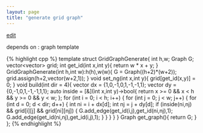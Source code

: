 ```yaml
---
layout: page
title: "generate grid graph"
---
```


[edit](https://github.com/harufujimoto/harufujimoto.github.io/edit/master/_posts/graph/2020-11-14-gridgraph.md)

depends on : graph template

{% highlight cpp %}
template<class T> struct GridGraphGenerate{
  int h,w;
  Graph<T> G;
  vector<vector<int>> grid;
  int get_id(int x,int y){
    return w * x + y;
  }
  GridGraphGenerate(int h,int w):h(h),w(w){
    G = Graph<T>((h+2)*(w+2));
    grid.assign(h+2,vector<int>(w+2,1));
  }
  void set_ng(int x,int y){
    grid[get_id(x,y)] = 0;
  }
  void build(int dir = 4){
    vector<int> dx = {1,0,-1,0,1,-1,-1,1};
    vector<int> dy = {0,-1,0,1,-1,-1,1,1};
    auto inside = [&](int x,int y)->bool{
      return x >= 0 && x < h && y >= 0 && y < w;
    };
    for (int i = 0; i < h; i++) {
      for (int j = 0; j < w; j++) {
        for (int d = 0; d < dir; d++) {
          int ni = i + dx[d]; 
          int nj = j + dy[d]; 
          if (inside(ni,nj) && grid[i][j] && grid[ni][nj]) {
            G.add_edge(get_id(i,j),get_id(ni,nj),1);
            G.add_edge(get_id(ni,nj),get_id(i,j),1);
          }
        }
      }
    }
  }
  Graph<T> get_graph(){
    return G; 
  }
};
{% endhighlight %}

